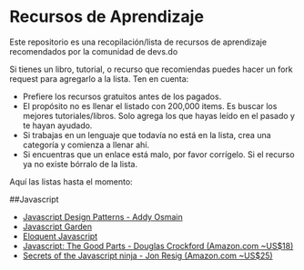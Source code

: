 Recursos de Aprendizaje
========

Este repositorio es una recopilación/lista de recursos de aprendizaje recomendados por la comunidad de devs.do

Si tienes un libro, tutorial, o recurso que recomiendas puedes hacer un fork request para agregarlo a la lista. Ten en cuenta:

* Prefiere los recursos gratuitos antes de los pagados. 
* El propósito no es llenar el listado con 200,000 items. Es buscar los mejores tutoriales/libros. Solo agrega los que hayas leído en el pasado y te hayan ayudado. 
* Si trabajas en un lenguaje que todavía no está en la lista, crea una categoría y comienza a llenar ahí. 
* Si encuentras que un enlace está malo, por favor corrígelo. Si el recurso ya no existe bórralo de la lista. 

Aquí las listas hasta el momento:

##Javascript

* [Javascript Design Patterns - Addy Osmain](http://addyosmani.com/res.../essentialjsdesignpatterns/book/)
* [Javascript Garden](http://bonsaiden.github.io/JavaScript-Garden)
* [Eloquent Javascript](http://eloquentjavascript.net/contents.html)
* [Javascript: The Good Parts - Douglas Crockford (Amazon.com ~US$18)](http://amzn.com/0596517742) 
* [Secrets of the Javascript ninja - Jon Resig (Amazon.com ~US$25)](http://amzn.com/193398869X)
